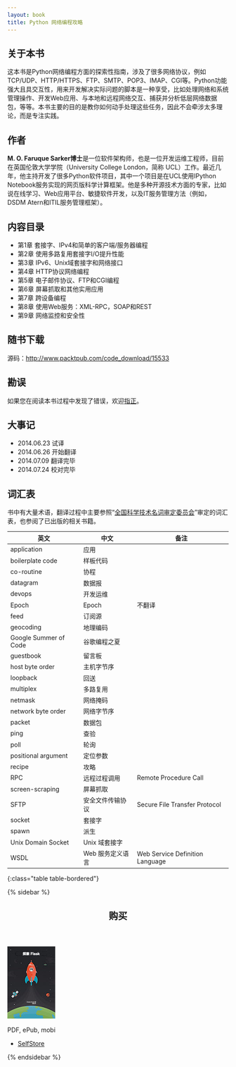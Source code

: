 ```yaml
---
layout: book
title: Python 网络编程攻略
---
```


## 关于本书

这本书是Python网络编程方面的探索性指南，涉及了很多网络协议，例如TCP/UDP、HTTP/HTTPS、FTP、SMTP、POP3、IMAP、CGI等。Python功能强大且具交互性，用来开发解决实际问题的脚本是一种享受，比如处理网络和系统管理操作、开发Web应用、与本地和远程网络交互、捕获并分析低层网络数据包，等等。本书主要的目的是教你如何动手处理这些任务，因此不会牵涉太多理论，而是专注实践。

## 作者

**M. O. Faruque Sarker博士**是一位软件架构师，也是一位开发运维工程师，目前在英国伦敦大学学院（University College London，简称 UCL）工作。最近几年，他主持开发了很多Python软件项目，其中一个项目是在UCL使用IPython Notebook服务实现的网页版科学计算框架。他是多种开源技术方面的专家，比如说在线学习、Web应用平台、敏捷软件开发，以及IT服务管理方法（例如，DSDM Atern和ITIL服务管理框架）。

## 内容目录

- 第1章 套接字、IPv4和简单的客户端/服务器编程
- 第2章 使用多路复用套接字I/O提升性能
- 第3章 IPv6、Unix域套接字和网络接口
- 第4章 HTTP协议网络编程
- 第5章 电子邮件协议、FTP和CGI编程
- 第6章 屏幕抓取和其他实用应用
- 第7章 跨设备编程
- 第8章 使用Web服务：XML-RPC，SOAP和REST
- 第9章 网络监控和安全性

## 随书下载

源码：<http://www.packtpub.com/code_download/15533>

## 勘误

如果您在阅读本书过程中发现了错误，欢迎[指正]()。

## 大事记

- 2014.06.23 试译
- 2014.06.26 开始翻译
- 2014.07.09 翻译完毕
- 2014.07.24 校对完毕

## 词汇表

书中有大量术语，翻译过程中主要参照“[全国科学技术名词审定委员会](http://www.term.gov.cn/)”审定的词汇表，也参阅了已出版的相关书籍。

| 英文 | 中文 | 备注 |
|------|------|------|
| application | 应用 | |
| boilerplate code | 样板代码 | |
| co-routine | 协程 | |
| datagram | 数据报 | |
| devops | 开发运维 | |
| Epoch | Epoch | 不翻译 |
| feed | 订阅源 | |
| geocoding | 地理编码 | |
| Google Summer of Code | 谷歌编程之夏 | |
| guestbook | 留言板 | |
| host byte order | 主机字节序 | |
| loopback | 回送 | |
| multiplex | 多路复用 | |
| netmask | 网络掩码 | |
| network byte order | 网络字节序 | |
| packet | 数据包 | |
| ping | 查验 | |
| poll | 轮询 | |
| positional argument | 定位参数 | |
| recipe | 攻略 | |
| RPC | 远程过程调用 | Remote Procedure Call |
| screen-scraping | 屏幕抓取 | |
| SFTP | 安全文件传输协议 | Secure File Transfer Protocol |
| socket | 套接字 | |
| spawn | 派生 | |
| Unix Domain Socket | Unix 域套接字 | |
| WSDL | Web 服务定义语言 | Web Service Definition Language |
{:class="table table-bordered"}

{% sidebar %}
<aside id="purchase" class="box">
    <header class="box-top">
        <h1 class="aside-title">购买</h1>
    </header>
    <div class="box-inner">
        <p><a href="https://selfstore.io/products/83" title="购买电子书"><img src="/assets/images/explore-flask.jpg" alt="探索 Flask 封面" /></a></p>
        <p>PDF, ePub, mobi</p>
        <ul>
            <li><a href="https://selfstore.io/products/83" title="购买电子书">SelfStore</a></li>
        </ul>
    </div>
</aside>
{% endsidebar %}
